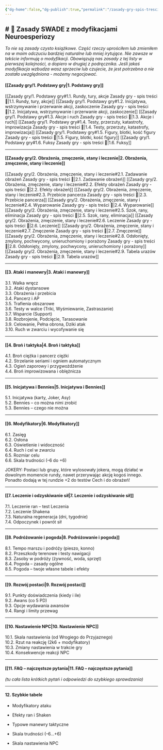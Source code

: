 ```yaml
---
{"dg-home":false,"dg-publish":true,"permalink":"/zasady-gry-spis-tresci/","dgPassFrontmatter":true}
---
```



## # 📑 Zasady SWADE z modyfikacjami Neuroesperiozy

*To nie są zasady czysto książkowe. Część rzeczy uprościłem lub zmieniłem na w moim odczuciu bardziej naturalne lub mniej irytujące. Nie zawsze w tekście informuję o modyfikacji. Obowiązują nas zasady z tej listy w pierwszej kolejności, a dopiero w drugiej z podręcznika. Jeśli jakaś modyfikacja wzbudza wasz sprzeciw lub czujecie, że jest potrzebna a nie została uwzględniona - możemy negocjować.*

#### [[Zasady gry/1. Podstawy gry\|1. Podstawy gry]]

[[Zasady gry/1. Podstawy gry#1.1. Rundy, tury, akcje Zasady gry - spis treści 📑\|1.1. Rundy, tury, akcje]]
[[Zasady gry/1. Podstawy gry#1.2. Inicjatywa, wstrzymywanie i przerwanie akcji, zaskoczenie Zasady gry - spis treści 📑\|1.2. Inicjatywa, wstrzymywanie i przerwanie akcji, zaskoczenie]]
[[Zasady gry/1. Podstawy gry#1.3. Akcje i ruch Zasady gry - spis treści 📑\|1.3. Akcje i ruch]]
[[Zasady gry/1. Podstawy gry#1.4. Testy, przerzuty, katastrofy, improwizacja Zasady gry - spis treści 📑\|1.4. Testy, przerzuty, katastrofy, improwizacja]]
[[Zasady gry/1. Podstawy gry#1.5. Figury, blotki, kość figury Zasady gry - spis treści 📑\|1.5. Figury, blotki, kość figury]]
[[Zasady gry/1. Podstawy gry#1.6. Fuksy Zasady gry - spis treści 📑\|1.6. Fuksy]]

---
#### [[Zasady gry/2. Obrażenia, zmęczenie, stany i leczenie\|2. Obrażenia, zmęczenie, stany i leczenie]]

[[Zasady gry/2. Obrażenia, zmęczenie, stany i leczenie#2.1. Zadawanie obrażeń Zasady gry - spis treści 📑\|2.1. Zadawanie obrażeń]]
[[Zasady gry/2. Obrażenia, zmęczenie, stany i leczenie#2.2. Efekty obrażeń Zasady gry - spis treści 📑\|2.2. Efekty obrażeń]]
[[Zasady gry/2. Obrażenia, zmęczenie, stany i leczenie#2.3. Przebicie pancerza Zasady gry - spis treści 📑\|2.3. Przebicie pancerza]]
[[Zasady gry/2. Obrażenia, zmęczenie, stany i leczenie#2.4. Wyparowanie Zasady gry - spis treści 📑\|2.4. Wyparowanie]]
[[Zasady gry/2. Obrażenia, zmęczenie, stany i leczenie#2.5. Szok, rany, eliminacja Zasady gry - spis treści 📑\|2.5. Szok, rany, eliminacja]]
[[Zasady gry/2. Obrażenia, zmęczenie, stany i leczenie#2.6. Leczenie Zasady gry - spis treści 📑\|2.6. Leczenie]]
[[Zasady gry/2. Obrażenia, zmęczenie, stany i leczenie#2.7. Zmęczenie Zasady gry - spis treści 📑\|2.7. Zmęczenie]]
[[Zasady gry/2. Obrażenia, zmęczenie, stany i leczenie#2.8. Odsłonięty, zmylony, pochwycony, unieruchomiony i porażony Zasady gry - spis treści 📑\|2.8. Odsłonięty, zmylony, pochwycony, unieruchomiony i porażony]]
[[Zasady gry/2. Obrażenia, zmęczenie, stany i leczenie#2.9. Tabela urazów Zasady gry - spis treści 📑\|2.9. Tabela urazów]]

---

#### [[3. Ataki i manewry\|3. Ataki i manewry]]

3.1. Walka wręcz  
3.2. Ataki dystansowe  
3.3. Obrażenia i przebicia  
3.4. Pancerz i AP  
3.5. Trafienia obszarowe  
3.6. Testy w walce (Triki, Wyśmiewanie, Zastraszanie)  
3.7. Wsparcie (Support)  
3.8. Rozbrojenie, Podcięcie, Tarasowanie  
3.9. Celowanie, Pełna obrona, Dziki atak  
3.10. Ruch w zwarciu i wycofywanie się

---

#### [[4. Broń i taktyka\|4. Broń i taktyka]]

4.1. Broń ciężka i pancerz ciężki  
4.2. Strzelanie seriami i ogniem automatycznym  
4.3. Ogień zaporowy i przygwożdżenie  
4.4. Broń improwizowana i oblężnicza

---

#### [[5. Inicjatywa i Bennies\|5. Inicjatywa i Bennies]]

5.1. Inicjatywa (karty, Joker, Asy)  
5.2. Bennies – co można nimi zrobić  
5.3. Bennies – czego nie można

---

#### [[6. Modyfikatory\|6. Modyfikatory]]

6.1. Zasięg  
6.2. Osłona  
6.3. Oświetlenie i widoczność  
6.4. Ruch i cel w zwarciu  
6.5. Rozmiar celu  
6.6. Skala trudności (–6 do +6)

JOKERY: Postaci lub grupy, które wylosowały jokera, mogą działać w dowolnym momencie rundy, nawet przerywając akcję kogoś innego. Ponadto dodają w tej rundzie +2 do testów Cech i do obrażeń!

---

#### [[7. Leczenie i odzyskiwanie sił\|7. Leczenie i odzyskiwanie sił]]

7.1. Leczenie ran – test Leczenia  
7.2. Leczenie Shakena  
7.3. Naturalna regeneracja (dni, tygodnie)  
7.4. Odpoczynek i powrót sił

---

#### [[8. Podróżowanie i pogoda\|8. Podróżowanie i pogoda]]

8.1. Tempo marszu i podróży (pieszo, konno)  
8.2. Przeszkody terenowe i testy nawigacji  
8.3. Zasoby w podróży (żywność, woda, sprzęt)  
8.4. Pogoda – zasady ogólne  
8.5. Pogoda – twoje własne tabele i efekty

---

#### [[9. Rozwój postaci\|9. Rozwój postaci]]

9.1. Punkty doświadczenia (kiedy i ile)  
9.2. Awans (co 5 PD)  
9.3. Opcje wydawania awansów  
9.4. Rangi i limity przewag

---

#### [[10. Nastawienie NPC\|10. Nastawienie NPC]]

10.1. Skala nastawienia (od Wrogiego do Przyjaznego)  
10.2. Rzut na reakcję (2k6 + modyfikatory)  
10.3. Zmiany nastawienia w trakcie gry  
10.4. Konsekwencje reakcji NPC

---

#### [[11. FAQ – najczęstsze pytania\|11. FAQ – najczęstsze pytania]]

_(tu cała lista krótkich pytań i odpowiedzi do szybkiego sprawdzania)_

---

#### 12. Szybkie tabele

- Modyfikatory ataku
    
- Efekty ran i Shaken
    
- Typowe manewry taktyczne
    
- Skala trudności (–6…+6)
    
- Skala nastawienia NPC